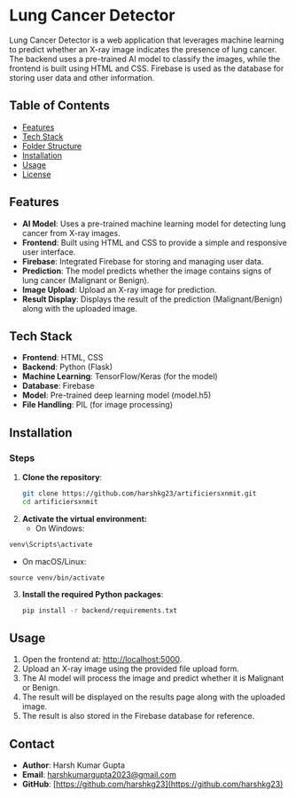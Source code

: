 # Lung Cancer Detector

Lung Cancer Detector is a web application that leverages machine learning to predict whether an X-ray image indicates the presence of lung cancer. The backend uses a pre-trained AI model to classify the images, while the frontend is built using HTML and CSS. Firebase is used as the database for storing user data and other information.

## **Table of Contents**
- [Features](#features)
- [Tech Stack](#tech-stack)
- [Folder Structure](#folder-structure)
- [Installation](#installation)
- [Usage](#usage)
- [License](#license)

## **Features**
- **AI Model**: Uses a pre-trained machine learning model for detecting lung cancer from X-ray images.
- **Frontend**: Built using HTML and CSS to provide a simple and responsive user interface.
- **Firebase**: Integrated Firebase for storing and managing user data.
- **Prediction**: The model predicts whether the image contains signs of lung cancer (Malignant or Benign).
- **Image Upload**: Upload an X-ray image for prediction.
- **Result Display**: Displays the result of the prediction (Malignant/Benign) along with the uploaded image.

## **Tech Stack**
- **Frontend**: HTML, CSS
- **Backend**: Python (Flask)
- **Machine Learning**: TensorFlow/Keras (for the model)
- **Database**: Firebase
- **Model**: Pre-trained deep learning model (model.h5)
- **File Handling**: PIL (for image processing)


## **Installation**

### Steps

1. **Clone the repository**:
   ```bash
   git clone https://github.com/harshkg23/artificiersxnmit.git
   cd artificiersxnmit
   ```
2. **Activate the virtual environment:**
   - On Windows:
  ```bash
  venv\Scripts\activate
  ```
   - On macOS/Linux:
  ```
  source venv/bin/activate
  ```
3. **Install the required Python packages**:
   ```bash
   pip install -r backend/requirements.txt
   ```

## **Usage**

1. Open the frontend at: [http://localhost:5000](http://localhost:5000).
2. Upload an X-ray image using the provided file upload form.
3. The AI model will process the image and predict whether it is Malignant or Benign.
4. The result will be displayed on the results page along with the uploaded image.
5. The result is also stored in the Firebase database for reference.

## **Contact**
- **Author**: Harsh Kumar Gupta  
- **Email**: harshkumargupta2023@gmail.com  
- **GitHub**: [https://github.com/harshkg23](https://github.com/harshkg23)






